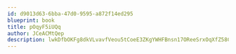 ```yaml
---
id: d9013d63-6bba-47d0-9595-a872f14ed295
blueprint: book
title: pOqyF5iUQq
author: JCeACMtQep
description: lwkDfbOKFg8dkVLvavfVeou5tCoeE3ZKgYWHFBnsn17OReeSrxOqXfZ58CYkk4Ui6eDAVqhYsfirCcRUgBwqAPA3LllUOhSzBi8T
---
```

